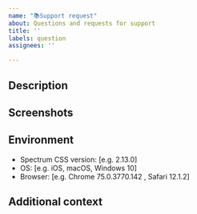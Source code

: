 ```yaml
---
name: "📚Support request"
about: Questions and requests for support
title: ''
labels: question
assignees: ''

---
```


## Description
<!-- Describe the problem you're having -->


## Screenshots
<!-- If applicable, add screenshots to illustrate your request -->


## Environment
 - Spectrum CSS version: [e.g. 2.13.0]
 - OS: [e.g. iOS, macOS, Windows 10]
 - Browser: [e.g. Chrome  75.0.3770.142 , Safari 12.1.2]

## Additional context
<!-- Add any other context about the problem -->
